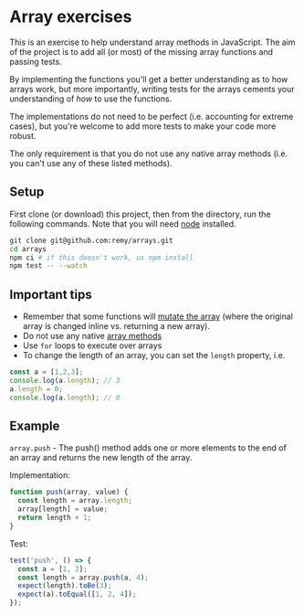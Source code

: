 # Array exercises

This is an exercise to help understand array methods in JavaScript. The aim of the project is to add all (or most) of the missing array functions and passing tests.

By implementing the functions you'll get a better understanding as to how arrays work, but more importantly, writing tests for the arrays cements your understanding of _how_ to use the functions.

The implementations do not need to be perfect (i.e. accounting for extreme cases), but you're welcome to add more tests to make your code more robust.

The only requirement is that you do not use any native array methods (i.e. you can't use any of these listed methods).

## Setup

First clone (or download) this project, then from the directory, run the following commands. Note that you will need [node](https://nodejs.org) installed.

```sh
git clone git@github.com:remy/arrays.git
cd arrays
npm ci # if this doesn't work, us npm install
npm test -- --watch
```

## Important tips

- Remember that some functions will [mutate the array](https://doesitmutate.xyz/) (where the original array is changed inline vs. returning a new array).
- Do not use any native [array methods](https://developer.mozilla.org/en-US/docs/Web/JavaScript/Reference/Global_Objects/Array)
- Use `for` loops to execute over arrays
- To change the length of an array, you can set the `length` property, i.e.

```js
const a = [1,2,3];
console.log(a.length); // 3
a.length = 0;
console.log(a.length); // 0
```

## Example

`array.push` - The push() method adds one or more elements to the end of an array and returns the new length of the array.

Implementation:

```js
function push(array, value) {
  const length = array.length;
  array[length] = value;
  return length + 1;
}
```

Test:

```js
test('push', () => {
  const a = [1, 2];
  const length = array.push(a, 4);
  expect(length).toBe(3);
  expect(a).toEqual([1, 2, 4]);
});
```
